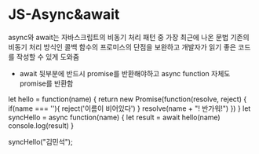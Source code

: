 # JS-Async&await

async와 await는 자바스크립트의 비동기 처리 패턴 중 가장 최근에 나온 문법
기존의 비동기 처리 방식인 콜백 함수의 프로미스의 단점을 보완하고 개발자가 읽기 좋은 코드를 작성할 수 있게 도와줌

+ await 뒷부분에 반드시 promise를 반환해야하고 async function 자체도 promise를 반환함

let hello = function(name) {
    return new Promise(function(resolve, reject) {
        if(name === ''){
            reject('이름이 비어있다')
        }
        resolve(name + "! 반가워!")
    })
}
let syncHello = async function(name) {
    let result = await hello(name)
    console.log(result)
}

syncHello("김민석");

